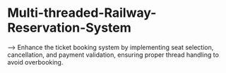# Multi-threaded-Railway-Reservation-System

--> Enhance the ticket booking system by implementing seat selection, cancellation, and payment validation, ensuring proper thread handling to avoid overbooking.
